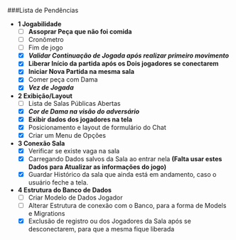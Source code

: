 ###Lista de Pendências
-  **1 Jogabilidade**
   - [ ] **Assoprar Peça que não foi comida**
   - [ ] Cronômetro
   - [ ] Fim de jogo
   - [x] ***Validar Continuação de Jogada após realizar primeiro movimento***
   - [x] **Liberar Início da partida após os Dois jogadores se conectarem**
   - [x] **Iniciar Nova Partida na mesma sala**
   - [x] Comer peça com Dama
   - [x] ***Vez de Jogada***

- **2 Exibição/Layout**
  - [ ] Lista de Salas Públicas Abertas
  - [x] ***Cor de Dama na visão do adversário***
  - [x] **Exibir dados dos jogadores na tela**
  - [x] Posicionamento e layout de formulário do Chat
  - [x] Criar um Menu de Opções
  
- **3 Conexão Sala**
  - [x] Verificar se existe vaga na sala
  - [x] Carregando Dados salvos da Sala ao entrar nela **(Falta usar estes Dados para Atualizar as informações do jogo)**
  - [x] Guardar Histórico da sala que ainda está em andamento, caso o usuário feche a tela.

- **4 Estrutura do Banco de Dados**
  - [ ] Criar Modelo de Dados Jogador
  - [ ] Alterar Estrutura de conexão com o Banco, para a forma de Models e Migrations
  - [x] Exclusão de registro ou dos Jogadores da Sala após se desconectarem, para que a mesma fique liberada
